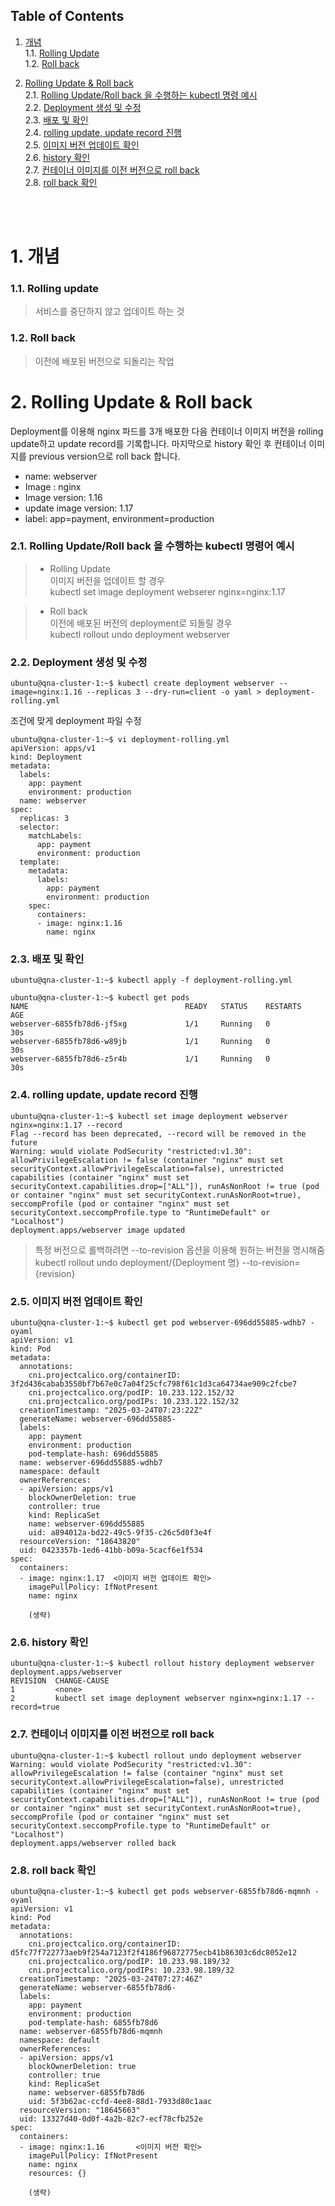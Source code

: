 ## Table of Contents

1. [개념](#1)<br>
  1.1. [Rolling Update](#1.1)<br>
  1.2. [Roll back](#1.2)<br>

2. [Rolling Update & Roll back](#2)<br>
  2.1. [Rolling Update/Roll back 을 수행하는 kubectl 명령 예시](#2.1)<br>
  2.2. [Deployment 생성 및 수정](#2.2)<br>
  2.3. [배포 및 확인](#2.3)<br>
  2.4. [rolling update, update record 진행](#2.4)<br>
  2.5. [이미지 버전 업데이트 확인](#2.5)<br>
  2.6. [history 확인](#2.6)<br>
  2.7. [컨테이너 이미지를 이전 버전으로 roll back](#2.7)<br>
  2.8. [roll back 확인](#2.8)<br>

<br>
<br>




# <div id='1'> 1. 개념

### <div id='1.1'> 1.1. Rolling update
> 서비스를 중단하지 않고 업데이트 하는 것

### <div id='1.2'> 1.2. Roll back
> 이전에 배포된 버전으로 되돌리는 작업


# <div id='2'> 2. Rolling Update & Roll back <br>

Deployment를 이용해 nginx 파드를 3개 배포한 다음 컨테이너 이미지 버전을 rolling update하고 update record를 기록합니다. 마지막으로 history 확인 후 컨테이너 이미지를 previous version으로 roll back 합니다.

- name: webserver
- Image : nginx
- Image version: 1.16
- update image version: 1.17
- label: app=payment, environment=production


### <div id='2.1'> 2.1. Rolling Update/Roll back 을 수행하는 kubectl 명령어 예시 <br>

> - Rolling Update <br>
> 이미지 버전을 업데이트 할 경우 <br>
> kubectl set image deployment webserer nginx=nginx:1.17 

> - Roll back <br>
> 이전에 배포된 버전의 deployment로 되돌릴 경우 <br>
> kubectl rollout undo deployment webserver


### <div id='2.2'> 2.2. Deployment 생성 및 수정 <br>

```
ubuntu@qna-cluster-1:~$ kubectl create deployment webserver --image=nginx:1.16 --replicas 3 --dry-run=client -o yaml > deployment-rolling.yml
```

조건에 맞게 deployment 파일 수정
```
ubuntu@qna-cluster-1:~$ vi deployment-rolling.yml
apiVersion: apps/v1
kind: Deployment
metadata:
  labels:
    app: payment
    environment: production
  name: webserver
spec:
  replicas: 3
  selector:
    matchLabels:
      app: payment
      environment: production
  template:
    metadata:
      labels:
        app: payment
        environment: production
    spec:
      containers:
      - image: nginx:1.16
        name: nginx
```

### <div id='2.3'> 2.3. 배포 및 확인 <br>
```
ubuntu@qna-cluster-1:~$ kubectl apply -f deployment-rolling.yml

ubuntu@qna-cluster-1:~$ kubectl get pods
NAME                                   READY   STATUS    RESTARTS       AGE
webserver-6855fb78d6-jf5xg             1/1     Running   0              30s
webserver-6855fb78d6-w89jb             1/1     Running   0              30s
webserver-6855fb78d6-z5r4b             1/1     Running   0              30s
```

### <div id='2.4'> 2.4. rolling update, update record 진행 <br>

```
ubuntu@qna-cluster-1:~$ kubectl set image deployment webserver nginx=nginx:1.17 --record
Flag --record has been deprecated, --record will be removed in the future
Warning: would violate PodSecurity "restricted:v1.30": allowPrivilegeEscalation != false (container "nginx" must set securityContext.allowPrivilegeEscalation=false), unrestricted capabilities (container "nginx" must set securityContext.capabilities.drop=["ALL"]), runAsNonRoot != true (pod or container "nginx" must set securityContext.runAsNonRoot=true), seccompProfile (pod or container "nginx" must set securityContext.seccompProfile.type to "RuntimeDefault" or "Localhost")
deployment.apps/webserver image updated
```

> 특정 버전으로 롤백하려면 --to-revision 옵션을 이용해 원하는 버전을 명시해줌 <br>
kubectl rollout undo deployment/{Deployment 명} --to-revision={revision}

### <div id='2.5'> 2.5. 이미지 버전 업데이트 확인 <br>

```
ubuntu@qna-cluster-1:~$ kubectl get pod webserver-696dd55885-wdhb7 -oyaml
apiVersion: v1
kind: Pod
metadata:
  annotations:
    cni.projectcalico.org/containerID: 3f2d436cabab3550bf7b67e0c7a04f25cfc798f61c1d3ca64734ae909c2fcbe7
    cni.projectcalico.org/podIP: 10.233.122.152/32
    cni.projectcalico.org/podIPs: 10.233.122.152/32
  creationTimestamp: "2025-03-24T07:23:22Z"
  generateName: webserver-696dd55885-
  labels:
    app: payment
    environment: production
    pod-template-hash: 696dd55885
  name: webserver-696dd55885-wdhb7
  namespace: default
  ownerReferences:
  - apiVersion: apps/v1
    blockOwnerDeletion: true
    controller: true
    kind: ReplicaSet
    name: webserver-696dd55885
    uid: a894012a-bd22-49c5-9f35-c26c5d0f3e4f
  resourceVersion: "18643820"
  uid: 0423357b-1ed6-41bb-b09a-5cacf6e1f534
spec:
  containers:
  - image: nginx:1.17  <이미지 버전 업데이트 확인>
    imagePullPolicy: IfNotPresent
    name: nginx

    (생략)
```



### <div id='2.6'> 2.6. history 확인 <br>

```
ubuntu@qna-cluster-1:~$ kubectl rollout history deployment webserver
deployment.apps/webserver 
REVISION  CHANGE-CAUSE
1         <none>
2         kubectl set image deployment webserver nginx=nginx:1.17 --record=true
```

### <div id='2.7'> 2.7. 컨테이너 이미지를 이전 버전으로 roll back <br>
```
ubuntu@qna-cluster-1:~$ kubectl rollout undo deployment webserver
Warning: would violate PodSecurity "restricted:v1.30": allowPrivilegeEscalation != false (container "nginx" must set securityContext.allowPrivilegeEscalation=false), unrestricted capabilities (container "nginx" must set securityContext.capabilities.drop=["ALL"]), runAsNonRoot != true (pod or container "nginx" must set securityContext.runAsNonRoot=true), seccompProfile (pod or container "nginx" must set securityContext.seccompProfile.type to "RuntimeDefault" or "Localhost")
deployment.apps/webserver rolled back
```

### <div id='2.8'> 2.8. roll back 확인 <br>
```
ubuntu@qna-cluster-1:~$ kubectl get pods webserver-6855fb78d6-mqmnh -oyaml
apiVersion: v1
kind: Pod
metadata:
  annotations:
    cni.projectcalico.org/containerID: d5fc77f722773aeb9f254a7123f2f4186f96872775ecb41b86303c6dc8052e12
    cni.projectcalico.org/podIP: 10.233.98.189/32
    cni.projectcalico.org/podIPs: 10.233.98.189/32
  creationTimestamp: "2025-03-24T07:27:46Z"
  generateName: webserver-6855fb78d6-
  labels:
    app: payment
    environment: production
    pod-template-hash: 6855fb78d6
  name: webserver-6855fb78d6-mqmnh
  namespace: default
  ownerReferences:
  - apiVersion: apps/v1
    blockOwnerDeletion: true
    controller: true
    kind: ReplicaSet
    name: webserver-6855fb78d6
    uid: 5f3b62ac-ccfd-4ee8-88d1-7933d80c1aac
  resourceVersion: "18645663"
  uid: 13327d40-0d0f-4a2b-82c7-ecf78cfb252e
spec:
  containers:
  - image: nginx:1.16       <이미지 버전 확인>
    imagePullPolicy: IfNotPresent
    name: nginx
    resources: {}

    (생략)
```
